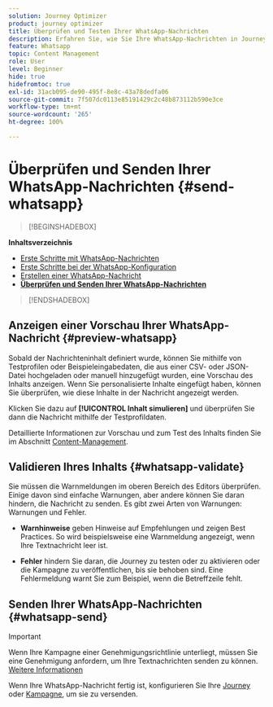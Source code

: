 ```yaml
---
solution: Journey Optimizer
product: journey optimizer
title: Überprüfen und Testen Ihrer WhatsApp-Nachrichten
description: Erfahren Sie, wie Sie Ihre WhatsApp-Nachrichten in Journey Optimizer überprüfen und senden können.
feature: Whatsapp
topic: Content Management
role: User
level: Beginner
hide: true
hidefromtoc: true
exl-id: 31acb095-de90-495f-8e8c-43a78dedfa06
source-git-commit: 7f507dc0113e85191429c2c48b873112b590e3ce
workflow-type: tm+mt
source-wordcount: '265'
ht-degree: 100%

---
```


# Überprüfen und Senden Ihrer WhatsApp-Nachrichten {#send-whatsapp}

>[!BEGINSHADEBOX]

**Inhaltsverzeichnis**

* [Erste Schritte mit WhatsApp-Nachrichten](get-started-whatsapp.md)
* [Erste Schritte bei der WhatsApp-Konfiguration](whatsapp-configuration.md)
* [Erstellen einer WhatsApp-Nachricht](create-whatsapp.md)
* **[Überprüfen und Senden Ihrer WhatsApp-Nachrichten](send-whatsapp.md)**

>[!ENDSHADEBOX]

## Anzeigen einer Vorschau Ihrer WhatsApp-Nachricht {#preview-whatsapp}

Sobald der Nachrichteninhalt definiert wurde, können Sie mithilfe von Testprofilen oder Beispieleingabedaten, die aus einer CSV- oder JSON-Datei hochgeladen oder manuell hinzugefügt wurden, eine Vorschau des Inhalts anzeigen. Wenn Sie personalisierte Inhalte eingefügt haben, können Sie überprüfen, wie diese Inhalte in der Nachricht angezeigt werden. 

Klicken Sie dazu auf **[!UICONTROL Inhalt simulieren]** und überprüfen Sie dann die Nachricht mithilfe der Testprofildaten.

Detaillierte Informationen zur Vorschau und zum Test des Inhalts finden Sie im Abschnitt [Content-Management](../content-management/preview-test.md).

## Validieren Ihres Inhalts {#whatsapp-validate}

Sie müssen die Warnmeldungen im oberen Bereich des Editors überprüfen. Einige davon sind einfache Warnungen, aber andere können Sie daran hindern, die Nachricht zu senden. Es gibt zwei Arten von Warnungen: Warnungen und Fehler.

* **Warnhinweise** geben Hinweise auf Empfehlungen und zeigen Best Practices. So wird beispielsweise eine Warnmeldung angezeigt, wenn Ihre Textnachricht leer ist.

* **Fehler** hindern Sie daran, die Journey zu testen oder zu aktivieren oder die Kampagne zu veröffentlichen, bis sie behoben sind. Eine Fehlermeldung warnt Sie zum Beispiel, wenn die Betreffzeile fehlt.

## Senden Ihrer WhatsApp-Nachrichten {#whatsapp-send}

>[!IMPORTANT]
>
> Wenn Ihre Kampagne einer Genehmigungsrichtlinie unterliegt, müssen Sie eine Genehmigung anfordern, um Ihre Textnachrichten senden zu können. [Weitere Informationen](../test-approve/gs-approval.md)

Wenn Ihre WhatsApp-Nachricht fertig ist, konfigurieren Sie Ihre [Journey](../building-journeys/publishing-the-journey.md) oder [Kampagne](../campaigns/review-activate-campaign.md), um sie zu versenden.
